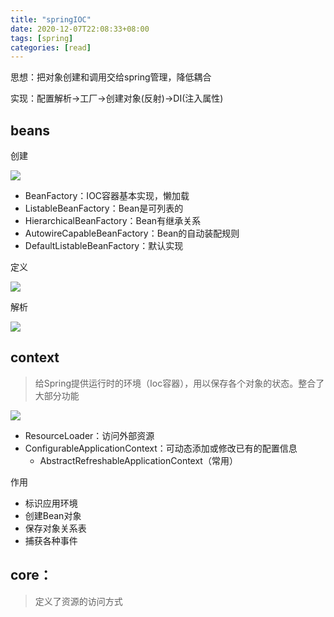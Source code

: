 ```yaml
---
title: "springIOC"
date: 2020-12-07T22:08:33+08:00
tags: [spring]
categories: [read]
---
```


思想：把对象创建和调用交给spring管理，降低耦合

实现：配置解析->工厂->创建对象(反射)->DI(注入属性)

## beans
创建

![](/images/read/spring/DefaultListableBeanFactory.jpg)

- BeanFactory：IOC容器基本实现，懒加载
- ListableBeanFactory：Bean是可列表的
- HierarchicalBeanFactory：Bean有继承关系
- AutowireCapableBeanFactory：Bean的自动装配规则
- DefaultListableBeanFactory：默认实现

定义

![](/images/read/spring/RootBeanDefinition.jpg)

解析

![](/images/read/spring/XmlBeanDefinitionReader.jpg)

## context
>给Spring提供运行时的环境（Ioc容器），用以保存各个对象的状态。整合了大部分功能

![](/images/read/spring/ClassPathXmlApplicationContext.jpg)

- ResourceLoader：访问外部资源
- ConfigurableApplicationContext：可动态添加或修改已有的配置信息
    - AbstractRefreshableApplicationContext（常用）

作用
- 标识应用环境
- 创建Bean对象
- 保存对象关系表
- 捕获各种事件

## core：
>定义了资源的访问方式
